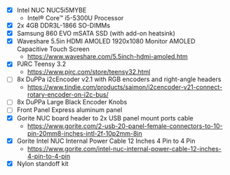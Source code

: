 - [x] Intel NUC NUC5i5MYBE
  * Intel® Core™ i5-5300U Processor
- [x] 2x 4GB DDR3L-1866 SO-DIMMs
- [x] Samsung 860 EVO mSATA SSD (with add-on heatsink)
- [x] Waveshare 5.5in HDMI AMOLED 1920x1080 Monitor AMOLED Capacitive Touch Screen
  * https://www.waveshare.com/5.5inch-hdmi-amoled.htm
- [x] PJRC Teensy 3.2
  * https://www.pjrc.com/store/teensy32.html
- [ ] 8x DuPPa i2cEncoder v2.1 with RGB encoders and right-angle headers
  * https://www.tindie.com/products/saimon/i2cencoder-v21-connect-rotary-encoder-on-i2c-bus/
- [ ] 8x DuPPa Large Black Encoder Knobs
- [ ] Front Panel Express aluminum panel
- [x] Gorite NUC board header to 2x USB panel mount ports cable
  * https://www.gorite.com/2-usb-20-panel-female-connectors-to-10-pin-20mm8-inches-intl-2f-10p2mm-8in
- [x] Gorite Intel NUC Internal Power Cable 12 Inches 4 Pin to 4 Pin
  * https://www.gorite.com/intel-nuc-internal-power-cable-12-inches-4-pin-to-4-pin
- [x] Nylon standoff kit
